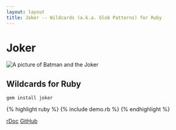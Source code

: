 ```yaml
---
layout: layout
title: Joker -- Wildcards (a.k.a. Glob Patterns) for Ruby
---
```


# Joker #

![A picture of Batman and the Joker][joker]

## Wildcards for Ruby ##

    gem install joker

{% highlight ruby %}
{% include demo.rb %}
{% endhighlight %}

[rDoc][]
[GitHub][]

[joker]:    /joker/joker.jpg                            "Batman and the Joker"
[rdoc]:     /joker/rdoc                                 "Joker's rdoc documentation"
[github]:   http://www.github.com/karottenreibe/joker   "Joker on GitHub"

